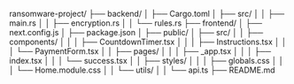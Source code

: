 ransomware-project/
├── backend/
│   ├── Cargo.toml
│   ├── src/
│   │   ├── main.rs
│   │   ├── encryption.rs
│   │   └── rules.rs
├── frontend/
│   ├── next.config.js
│   ├── package.json
│   ├── public/
│   ├── src/
│   │   ├── components/
│   │   │   ├── CountdownTimer.tsx
│   │   │   ├── Instructions.tsx
│   │   │   └── PaymentForm.tsx
│   │   ├── pages/
│   │   │   ├── _app.tsx
│   │   │   ├── index.tsx
│   │   │   └── success.tsx
│   │   ├── styles/
│   │   │   ├── globals.css
│   │   │   └── Home.module.css
│   │   └── utils/
│   │       └── api.ts
├── README.md
